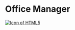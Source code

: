 # Office Manager



<a title="LanguagesUsed" target="_blank" href="#">
    	<img align="center" alt="Icon of HTML5" src="https://skillicons.dev/icons?i=dotnet,cs,react,vite,ts,sass,nodejs,figma&theme=light&perline=9">
  	</a>